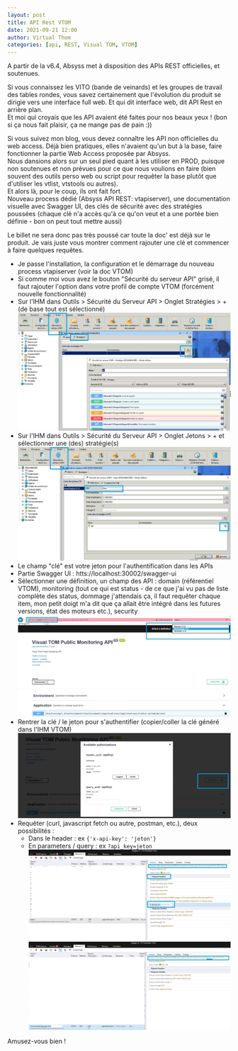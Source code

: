 ```yaml
---
layout: post
title: API Rest VTOM
date: 2021-09-21 12:00
author: Virtual Thom
categories: [api, REST, Visual TOM, VTOM]
---
```

A partir de la v6.4, Absyss met à disposition des APIs REST officielles, et soutenues.

Si vous connaissez les VITO (bande de veinards) et les groupes de travail des tables rondes, vous savez certainement que l'évolution du produit se dirigie vers une interface full web. Et qui dit interface web, dit API Rest en arrière plan.  
Et moi qui croyais que les API avaient été faites pour nos beaux yeux ! (bon si ça nous fait plaisir, ça ne mange pas de pain :))
  
Si vous suivez mon blog, vous devez connaître les API non officielles du web access. Déjà bien pratiques, elles n'avaient qu'un but à la base, faire fonctionner la partie Web Access proposée par Absyss.  
Nous dansions alors sur un seul pied quant à les utiliser en PROD, puisque non soutenues et non prévues pour ce que nous voulions en faire (bien souvent des outils perso web ou script pour requêter la base plutôt que d'utiliser les vtlist, vtstools ou autres).  
Et alors là, pour le coup, ils ont fait fort.   
Nouveau process dédié (Absyss API REST: vtapiserver), une documentation visuelle avec Swagger UI, des clés de sécurité avec des stratégies poussées (chaque clé n'a accès qu'à ce qu'on veut et a une portée bien définie - bon on peut tout mettre aussi)  

Le billet ne sera donc pas très poussé car toute la doc' est déjà sur le produit. Je vais juste vous montrer comment rajouter une clé et commencer à faire quelques requêtes.  
<!--more-->
 * Je passe l'installation, la configuration et le démarrage du nouveau process vtapiserver (voir la doc VTOM)
 * Si comme moi vous avez le bouton "Sécurité du serveur API" grisé, il faut rajouter l'option dans votre profil de compte VTOM (forcément nouvelle fonctionnalité)
 * Sur l'IHM dans Outils > Sécurité du Serveur API > Onglet Stratégies > + (de base tout est sélectionné)
![API VTOM IHM Outils Sécurité du serveur - Stratégies](/wp-content/uploads/API_VTOM_outils_securite_strategies.jpg)
 * Sur l'IHM dans Outils > Sécurité du Serveur API > Onglet Jetons > + et sélectionner une (des) stratégie(s)
![API VTOM IHM Outils Sécurité du serveur - Jetons](/wp-content/uploads/API_VTOM_outils_securite_jetons.jpg)
 * Le champ "clé" est votre jeton pour l'authentification dans les APIs
 * Partie Swagger UI : htts://localhost:30002/swagger-ui
 * Sélectionner une définition, un champ des API : domain (référentiel VTOM), monitoring (tout ce qui est status - de ce que j'ai vu pas de liste complète des status, dommage j'attendais ça, il faut requêter chaque item, mon petit doigt m'a dit que ça allait être intégré dans les futures versions, état des moteurs etc.), security
![API VTOM Swagger UI - Definition](/wp-content/uploads/API_VTOM_swagger-ui_definition.jpg) 
 * Rentrer la clé / le jeton pour s'authentifier (copier/coller la clé généré dans l'IHM VTOM)
![API VTOM Swagger UI - Authorization](/wp-content/uploads/API_VTOM_swagger-ui_authorization.jpg)
 * Requêter (curl, javascript fetch ou autre, postman, etc.), deux possibilités : 
   * Dans le header : ex `{'x-api-key': 'jeton'}`
   * En parameters / query : ex `?api_key=jeton`
![API VTOM Request - Headers](/wp-content/uploads/API_VTOM_request_authorization_headers.jpg)
![API VTOM Request - Parameters](/wp-content/uploads/API_VTOM_request_authorization_parameters.jpg)

Amusez-vous bien !
